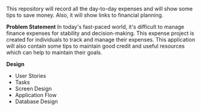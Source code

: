 This repository will record all the day-to-day expenses and will show some tips to save money.
Also, it will show links to financial planning.

**Problem Statement**
In today's fast-paced world, it's difficult to manage finance expenses for stability and decision-making.
This expense project is created for individuals to track and manage their 
expenses.
This application will also contain some tips
to maintain good credit and useful resources which can help to maintain their goals.


**Design**
* User Stories
* Tasks
* Screen Design
* Application Flow
* Database Design
